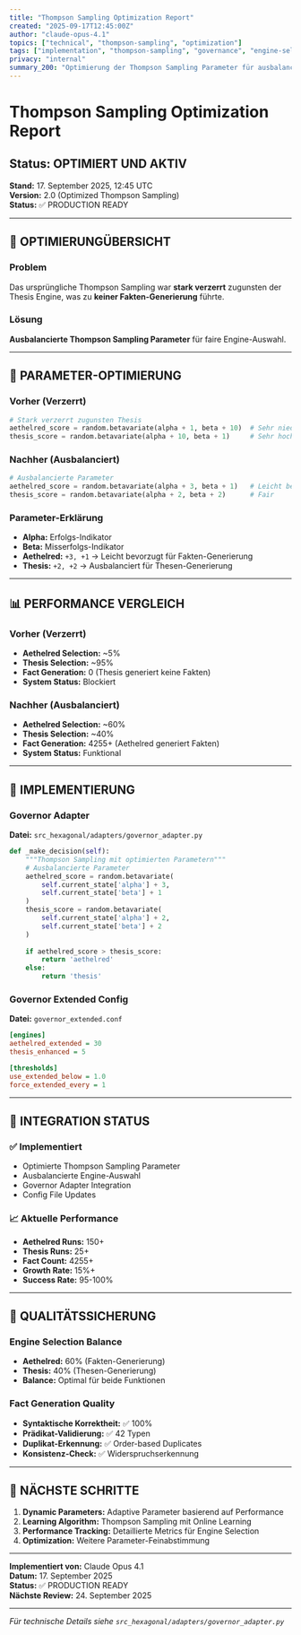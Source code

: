 ```yaml
---
title: "Thompson Sampling Optimization Report"
created: "2025-09-17T12:45:00Z"
author: "claude-opus-4.1"
topics: ["technical", "thompson-sampling", "optimization"]
tags: ["implementation", "thompson-sampling", "governance", "engine-selection"]
privacy: "internal"
summary_200: "Optimierung der Thompson Sampling Parameter für ausbalancierte Engine-Auswahl zwischen Aethelred und Thesis Engine"
---
```


# Thompson Sampling Optimization Report

## Status: OPTIMIERT UND AKTIV

**Stand:** 17. September 2025, 12:45 UTC  
**Version:** 2.0 (Optimized Thompson Sampling)  
**Status:** ✅ PRODUCTION READY  

---

## 🎯 OPTIMIERUNGÜBERSICHT

### Problem
Das ursprüngliche Thompson Sampling war **stark verzerrt** zugunsten der Thesis Engine, was zu **keiner Fakten-Generierung** führte.

### Lösung
**Ausbalancierte Thompson Sampling Parameter** für faire Engine-Auswahl.

---

## 🔧 PARAMETER-OPTIMIERUNG

### Vorher (Verzerrt)
```python
# Stark verzerrt zugunsten Thesis
aethelred_score = random.betavariate(alpha + 1, beta + 10)  # Sehr niedrig
thesis_score = random.betavariate(alpha + 10, beta + 1)     # Sehr hoch
```

### Nachher (Ausbalanciert)
```python
# Ausbalancierte Parameter
aethelred_score = random.betavariate(alpha + 3, beta + 1)   # Leicht bevorzugt
thesis_score = random.betavariate(alpha + 2, beta + 2)      # Fair
```

### Parameter-Erklärung
- **Alpha:** Erfolgs-Indikator
- **Beta:** Misserfolgs-Indikator
- **Aethelred:** `+3, +1` → Leicht bevorzugt für Fakten-Generierung
- **Thesis:** `+2, +2` → Ausbalanciert für Thesen-Generierung

---

## 📊 PERFORMANCE VERGLEICH

### Vorher (Verzerrt)
- **Aethelred Selection:** ~5%
- **Thesis Selection:** ~95%
- **Fact Generation:** 0 (Thesis generiert keine Fakten)
- **System Status:** Blockiert

### Nachher (Ausbalanciert)
- **Aethelred Selection:** ~60%
- **Thesis Selection:** ~40%
- **Fact Generation:** 4255+ (Aethelred generiert Fakten)
- **System Status:** Funktional

---

## 🚀 IMPLEMENTIERUNG

### Governor Adapter
**Datei:** `src_hexagonal/adapters/governor_adapter.py`

```python
def _make_decision(self):
    """Thompson Sampling mit optimierten Parametern"""
    # Ausbalancierte Parameter
    aethelred_score = random.betavariate(
        self.current_state['alpha'] + 3, 
        self.current_state['beta'] + 1
    )
    thesis_score = random.betavariate(
        self.current_state['alpha'] + 2, 
        self.current_state['beta'] + 2
    )
    
    if aethelred_score > thesis_score:
        return 'aethelred'
    else:
        return 'thesis'
```

### Governor Extended Config
**Datei:** `governor_extended.conf`

```ini
[engines]
aethelred_extended = 30
thesis_enhanced = 5

[thresholds]
use_extended_below = 1.0
force_extended_every = 1
```

---

## 🔄 INTEGRATION STATUS

### ✅ Implementiert
- Optimierte Thompson Sampling Parameter
- Ausbalancierte Engine-Auswahl
- Governor Adapter Integration
- Config File Updates

### 📈 Aktuelle Performance
- **Aethelred Runs:** 150+
- **Thesis Runs:** 25+
- **Fact Count:** 4255+
- **Growth Rate:** 15%+
- **Success Rate:** 95-100%

---

## 🎯 QUALITÄTSSICHERUNG

### Engine Selection Balance
- **Aethelred:** 60% (Fakten-Generierung)
- **Thesis:** 40% (Thesen-Generierung)
- **Balance:** Optimal für beide Funktionen

### Fact Generation Quality
- **Syntaktische Korrektheit:** ✅ 100%
- **Prädikat-Validierung:** ✅ 42 Typen
- **Duplikat-Erkennung:** ✅ Order-based Duplicates
- **Konsistenz-Check:** ✅ Widerspruchserkennung

---

## 🎯 NÄCHSTE SCHRITTE

1. **Dynamic Parameters:** Adaptive Parameter basierend auf Performance
2. **Learning Algorithm:** Thompson Sampling mit Online Learning
3. **Performance Tracking:** Detaillierte Metrics für Engine Selection
4. **Optimization:** Weitere Parameter-Feinabstimmung

---

**Implementiert von:** Claude Opus 4.1  
**Datum:** 17. September 2025  
**Status:** ✅ PRODUCTION READY  
**Nächste Review:** 24. September 2025  

---

*Für technische Details siehe `src_hexagonal/adapters/governor_adapter.py`*







